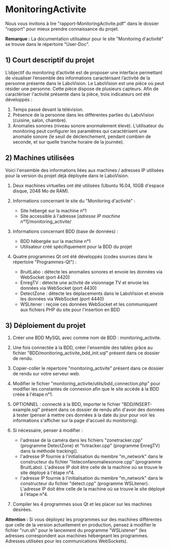 # MonitoringActivite
 
Nous vous invitons à lire "rapport-MonitoringActivite.pdf" dans le dossier "rapport" pour mieux prendre connaissance du projet.
 
<b>Remarque :</b> La documentation utilisateur pour le site "Monitoring d'activité" se trouve dans le répertoire "User-Doc".

## 1) Court descriptif du projet

L’objectif du monitoring d’activité est de proposer une interface permettant de visualiser l’ensemble des informations caractérisant l’activité de la personne présente dans le LaboVision. Le LaboVision est une pièce où peut résider une personne. Cette pièce dispose de plusieurs capteurs. Afin de caractériser l'activité présente dans la pièce, trois indicateurs ont été développés :

  1) Temps passé devant la télévision.
  2) Présence de la personne dans les différentes parties du LaboVision (cuisine, salon, chambre).
  3) Anomalies sonores (niveau sonore anormalement élevé). L’utilisateur du monitoring peut configurer les paramètres qui caractérisent une anomalie sonore (le seuil de déclenchement, pendant combien de seconde, et sur quelle tranche horaire de la journée).
 
## 2) Machines utilisées

Voici l'ensemble des informations liées aux machines / adresses IP utilisées pour la version du projet déjà déployée dans le LaboVision.

1) Deux machines virtuelles ont été utilisées (Ubuntu 16.04, 10GB d'espace disque, 2048 Mo de RAM).
	
2) Informations concernant le site du "Monitoring d'activité" :
    -	Site hébergé sur la machine n°1
    -	Site accessible à l'adresse [<i>adresse IP machine n°1</i>]/monitoring_activite/

3) Informations concernant BDD (base de données) :
    -	BDD hébergée sur la machine n°1
    - Utilisateur créé spécifiquement pour la BDD du projet
 
4) Quatre programmes Qt ont été développés (codes sources dans le répertoire "Programmes-Qt") :
 
    - BruitLabo : détecte les anomalies sonores et envoie les données via WebSocket (port 4420)
    - EnregTV : détecte une activité de visionnage TV et envoie les données via WebSocket (port 4430)
    - DetectZone : détecte les déplacements dans le LaboVision et envoie les données via WebSocket (port 4440)
    - WSLitener : reçoie ces données WebSocket et les communiquent aux fichiers PHP du site pour l'insertion en BDD

## 3) Déploiement du projet

1) Créer une BDD MySQL avec comme nom de BDD : monitoring_activite.
 
2) Une fois connectée à la BDD, créer l'ensemble des tables grâce au fichier "BDD/monitoring_activite_bdd_init.sql" présent dans ce dossier de rendu.

3) Copier-coller le répertoire "monitoring_activite" présent dans ce dossier de rendu sur votre serveur web.
	
4) Modifier le fichier "monitoring_activite/utils/bdd_connection.php" pour modifier les constantes de connexion afin que le site accède à la BDD créée à l'étape n°1.
  
5) OPTIONNEL : connecté à la BDD, importer le fichier "BDD/INSERT-example.sql" présent dans ce dossier de rendu afin d'avoir des données à tester (penser à mettre ces données à la date du jour pour voir les informations s'afficher sur la page d'accueil du monitoring).
	
6) Si nécessaire, penser à modifier :

    - l'adresse de la caméra dans les fichiers "zonetracker.cpp" (programme DetectZone) et "tvtracker.cpp" (programme EnregTV) dans la méthode tracking().
    - l'adresse IP fournie à l'initialisation du membre "m_network" dans le constructeur du fichier "listeconfanomaliesonore.cpp" (programme BruitLabo). L'adresse IP doit être celle de la machine où se trouve le site déployé à l'étape n°4.
    - l'adresse IP fournie à l'initialisation du membre "m_network" dans le constructeur du fichier "detect.cpp" (programme WSLitener). L'adresse IP doit être celle de la machine où se trouve le site déployé à l'étape n°4.
		  
7) Compiler les 4 programmes sous Qt et les placer sur les machines désirées.

    
<b>Attention :</b> Si vous déployez les programmes sur des machines différentes que celle de la version actuellement en production, pensez à modifier le fichier "run.sh" pour le lancement du programme "WSListener" (les adresses correspondent aux machines hébergeant les programmes. Adresses utilisées pour les communications WebSockets).
